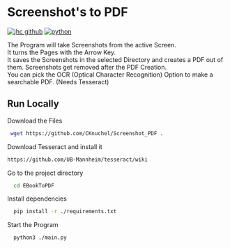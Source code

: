 
# Screenshot's to PDF

[![jhc github](https://img.shields.io/badge/GitHub-CKnuchel-181717.svg?style=flat&logo=github)](https://github.com/CKnuchel)
[![python](https://img.shields.io/badge/Python-3.9-3776AB.svg?style=flat&logo=python&logoColor=white)](https://www.python.org)

The Program will take Screenshots from the active Screen.  
It turns the Pages with the Arrow Key.       
It saves the Screenshots in the selected Directory and creates a PDF out of them. Screenshots get removed after the PDF Creation.  
You can pick the OCR (Optical Character Recognition) Option to make a searchable PDF. (Needs Tesseract)


## Run Locally

Download the Files

```bash
 wget https://github.com/CKnuchel/Screenshot_PDF .
```

Download Tesseract and install it 
```bash
https://github.com/UB-Mannheim/tesseract/wiki
```

Go to the project directory

```bash
  cd EBookToPDF
```

Install dependencies

```bash
  pip install -r ./requirements.txt
```

Start the Program

```bash
  python3 ./main.py
```

